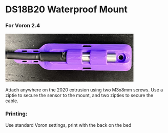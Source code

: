 # DS18B20 Waterproof Mount
### For Voron 2.4

<img src="./images/sensor-mount.jpg" width="400">

Attach anywhere on the 2020 extrusion using two M3x8mm screws.
Use a ziptie to secure the sensor to the mount, and two zipties to secure 
the cable.

### Printing:

Use standard Voron settings, print with the back on the bed
